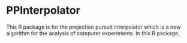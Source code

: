# PPInterpolator
This R package is for the projection pursuit interpolator which is a new algorithm for the analysis of computer experiments. In this R package, 
